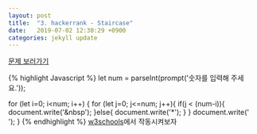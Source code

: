 ```yaml
---
layout: post
title:  "3. hackerrank - Staircase"
date:   2019-07-02 12:30:29 +0900
categories: jekyll update
---
```


[문제 보러가기][site_address]

{% highlight Javascript %}
let num = parseInt(prompt('숫자를 입력해 주세요.'));

for (let i=0; i<num; i++) {
	for (let j=0; j<=num; j++){
    	if(j < (num-i)){
    		document.write('&nbsp');
        }else{
    		document.write('*');
        }
    }
    document.write('<br>');
}
{% endhighlight %}
[w3schools][w3_site_address]에서 작동시켜보자


[site_address]: https://www.hackerrank.com/challenges/staircase/problem
[w3_site_address]: https://www.w3schools.com/html/tryit.asp?filename=tryhtml_default
